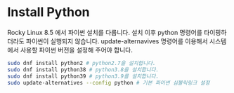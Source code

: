 # Install Python

Rocky Linux 8.5 에서 파이썬 설치를 다룹니다.
설치 이후 python 명령어를 타이핑하더라도 파이썬이 실행되지 않습니다.
update-alternavives 명령어를 이용해서 시스템에서 사용할 파이썬 버전을 설정해 주어야 합니다.

```bash
sudo dnf install python2 # python2.7을 설치합니다.
sudo dnf install python38 # python3.8을 설치합니다.
sudo dnf install python39 # python3.9를 설치합니다.
sudo update-alternatives --config python # 기본 파이썬 심볼릭링크 설정
```